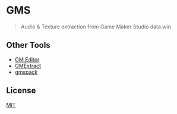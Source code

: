 # GMS
> Audio & Texture extraction from Game Maker Studio data.win

## Other Tools
* [GM Editor](https://sourceforge.net/projects/game-maker-editor/)
* [GMExtract](https://github.com/puggsoy/GMExtract)
* [gmspack](https://github.com/ryohey/gmspack)

## License
[MIT](https://github.com/KOZ39/GMS/blob/master/LICENSE)